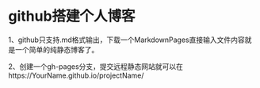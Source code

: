 # github搭建个人博客

1、github只支持.md格式输出，下载一个MarkdownPages直接输入文件内容就是一个简单的纯静态博客了。

2、创建一个gh-pages分支，提交远程静态网站就可以在https://YourName.github.io/projectName/

